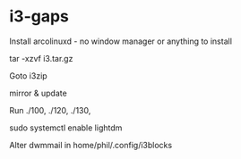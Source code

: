 # i3-gaps
Install arcolinuxd - no window manager or anything to install

tar -xzvf i3.tar.gz

Goto i3zip

mirror & update

Run ./100, ./120, ./130,

sudo systemctl enable lightdm

Alter dwmmail in home/phil/.config/i3blocks
